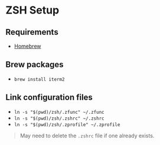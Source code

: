 # ZSH Setup

## Requirements
- [Homebrew](https://brew.sh)

## Brew packages
- `brew install iterm2`

## Link configuration files
- `ln -s "$(pwd)/zsh/.zfunc" ~/.zfunc`
- `ln -s "$(pwd)/zsh/.zshrc" ~/.zshrc`
- `ln -s "$(pwd)/zsh/.zprofile" ~/.zprofile`

> May need to delete the `.zshrc` file if one already exists.

